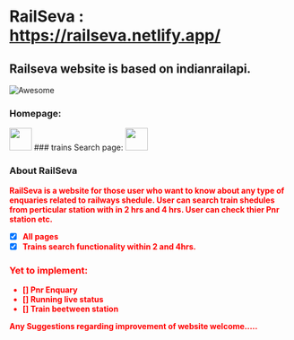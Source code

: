 # RailSeva : https://railseva.netlify.app/
## Railseva website is based on indianrailapi.
![Awesome](https://img.shields.io/badge/Tech%20used-Html%20%7C%20Javascript%20%7C%20Css%20%7C%20Bootstrap-brightgreen)
### Homepage:
<img height="40" src="https://www.linkpicture.com/q/r1_2.png">
### trains Search page:
<img height="40" src="https://www.linkpicture.com/q/r2_2.png">

### About RailSeva

<b style="color:red;"> RailSeva is a website for those user who want to know about any type of enquaries related to railways shedule. User can search train shedules from perticular station with in 2 hrs and 4 hrs. User can check thier Pnr station etc.
  
- [x] All pages
- [x] Trains search functionality within 2 and 4hrs.
### Yet to implement:
- [] Pnr Enquary
- [] Running live status
- [] Train beetween station

Any Suggestions regarding improvement of website welcome.....
